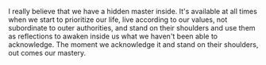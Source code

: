  I really believe that we have a hidden master inside. It's available at all times when we start to prioritize our life, live according to our values, not subordinate to outer authorities, and stand on their shoulders and use them as reflections to awaken inside us what we haven't been able to acknowledge. The moment we acknowledge it and stand on their shoulders, out comes our mastery.